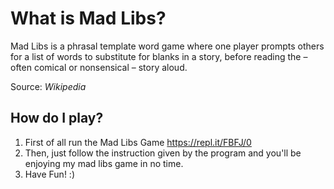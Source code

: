 # What is Mad Libs?
 
 Mad Libs is a phrasal template word game where one player prompts others for a list of words to substitute for blanks in a story, before reading the – often comical or nonsensical – story aloud.

Source: _Wikipedia_

## How do I play?

1. First of all run the Mad Libs Game <https://repl.it/FBFJ/0>
2. Then, just follow the instruction given by the program and you'll be enjoying my mad libs game in no time.
3. Have Fun! :)

